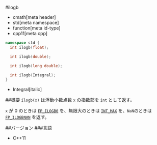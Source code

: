 #ilogb
* cmath[meta header]
* std[meta namespace]
* function[meta id-type]
* cpp11[meta cpp]

```cpp
namespace std {
  int ilogb(float);

  int ilogb(double);

  int ilogb(long double);

  int ilogb(Integral);
}
```
* Integral[italic]

##概要
`ilogb(x)` は浮動小数点数 `x` の指数部を `int` として返す。

`x` が 0 のときは [`FP_ILOGB0`](fp_ilogb0.md) を、無限大のときは [`INT_MAX`](/reference/climits/int_max.md) を、`NaN`のときは [`FP_ILOGBNAN`](fp_ilogbnan.md) を返す。


##バージョン
###言語
- C++11
